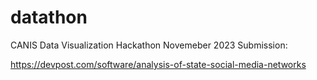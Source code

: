 # datathon

CANIS Data Visualization Hackathon Novemeber 2023 Submission:


https://devpost.com/software/analysis-of-state-social-media-networks
